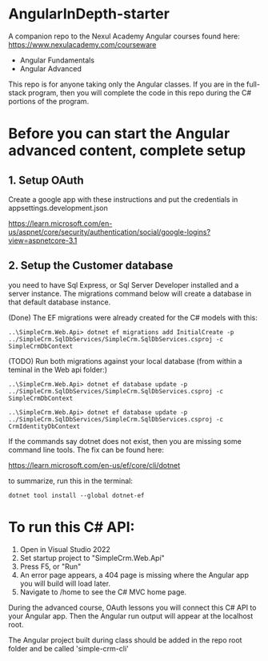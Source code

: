 # AngularInDepth-starter

A companion repo to the Nexul Academy Angular courses found here: https://www.nexulacademy.com/courseware

* Angular Fundamentals
* Angular Advanced

This repo is for anyone taking only the Angular classes. If you are in the full-stack program, then you will complete the code in this repo during the C# portions of the program.

# Before you can start the Angular advanced content, complete setup

## 1. Setup OAuth

Create a google app with these instructions and put the credentials in appsettings.development.json

https://learn.microsoft.com/en-us/aspnet/core/security/authentication/social/google-logins?view=aspnetcore-3.1

## 2. Setup the Customer database

you need to have Sql Express, or Sql Server Developer installed and a server instance. The migrations command below will create a database in that default database instance.

(Done) The EF migrations were already created for the C# models with this:

    ..\SimpleCrm.Web.Api> dotnet ef migrations add InitialCreate -p ../SimpleCrm.SqlDbServices/SimpleCrm.SqlDbServices.csproj -c SimpleCrmDbContext
   
(TODO) Run both migrations against your local database
    (from within a teminal in the Web api folder:)
    
    ..\SimpleCrm.Web.Api> dotnet ef database update -p ../SimpleCrm.SqlDbServices/SimpleCrm.SqlDbServices.csproj -c SimpleCrmDbContext
    
    ..\SimpleCrm.Web.Api> dotnet ef database update -p ../SimpleCrm.SqlDbServices/SimpleCrm.SqlDbServices.csproj -c CrmIdentityDbContext

If the commands say dotnet does not exist, then you are missing some command line tools. The fix can be found here:

https://learn.microsoft.com/en-us/ef/core/cli/dotnet

to summarize, run this in the terminal:

    dotnet tool install --global dotnet-ef

# To run this C# API:

1. Open in Visual Studio 2022
2. Set startup project to "SimpleCrm.Web.Api"
3. Press F5, or "Run"
4. An error page appears, a 404 page is missing where the Angular app you will build will load later. 
5. Navigate to /home to see the C# MVC home page.

During the advanced course, OAuth lessons you will connect this C# API to your Angular app. Then the Angular run output will appear at the localhost root.

The Angular project built during class should be added in the repo root folder and be called 'simple-crm-cli'
